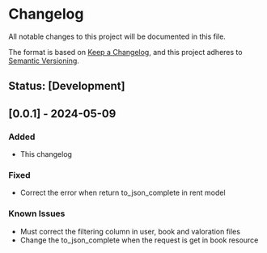 # Changelog

All notable changes to this project will be documented in this file.

The format is based on [Keep a Changelog](https://keepachangelog.com/en/1.0.0/), and this project adheres to [Semantic Versioning](https://semver.org/spec/v2.0.0.html).

## Status: [Development]

## [0.0.1] - 2024-05-09

### Added

- This changelog

### Fixed

- Correct the error when return to_json_complete in rent model

### Known Issues

- Must correct the filtering column in user, book and valoration files
- Change the to_json_complete when the request is get in book resource
